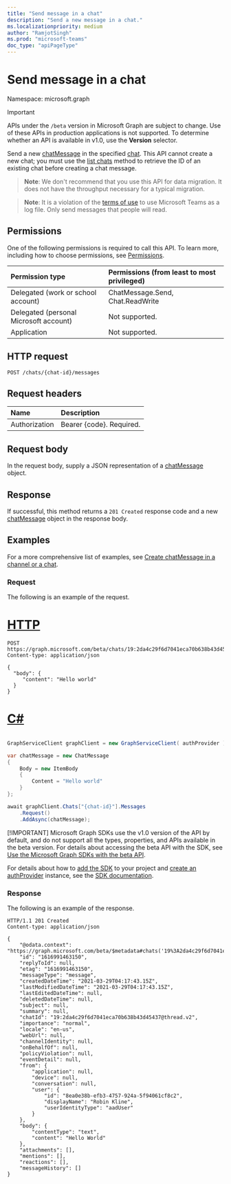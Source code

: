 ```yaml
---
title: "Send message in a chat"
description: "Send a new message in a chat."
ms.localizationpriority: medium
author: "RamjotSingh"
ms.prod: "microsoft-teams"
doc_type: "apiPageType"
---
```


# Send message in a chat

Namespace: microsoft.graph

> [!IMPORTANT]
> APIs under the `/beta` version in Microsoft Graph are subject to change. Use of these APIs in production applications is not supported. To determine whether an API is available in v1.0, use the **Version** selector.

Send a new [chatMessage](../resources/chatmessage.md) in the specified [chat](../resources/chat.md). This API cannot create a new chat; you must use the [list chats](chat-list.md) method to retrieve the ID of an existing chat before creating a chat message.

> **Note**: We don't recommend that you use this API for data migration. It does not have the throughput necessary for a typical migration.

> **Note**: It is a violation of the [terms of use](/legal/microsoft-apis/terms-of-use) to use Microsoft Teams as a log file. Only send messages that people will read.

## Permissions

One of the following permissions is required to call this API. To learn more, including how to choose permissions, see [Permissions](/graph/permissions-reference).

| Permission type                        | Permissions (from least to most privileged) |
|:---------------------------------------|:--------------------------------------------|
| Delegated (work or school account)     | ChatMessage.Send, Chat.ReadWrite |
| Delegated (personal Microsoft account) | Not supported. |
| Application                            | Not supported. |

## HTTP request

<!-- { "blockType": "ignored" } -->

```http
POST /chats/{chat-id}/messages
```

## Request headers

| Name          | Description   |
|:--------------|:--------------|
| Authorization | Bearer {code}. Required. |

## Request body

In the request body, supply a JSON representation of a [chatMessage](../resources/chatmessage.md) object.

## Response

If successful, this method returns a `201 Created` response code and a new [chatMessage](../resources/chatmessage.md) object in the response body.

## Examples

For a more comprehensive list of examples, see [Create chatMessage in a channel or a chat](chatmessage-post.md).

### Request

The following is an example of the request.


# [HTTP](#tab/http)
<!-- {
  "blockType": "request",
  "name": "post_chatmessages_1",
  "sampleKeys": ["19:2da4c29f6d7041eca70b638b43d45437@thread.v2"]
}-->
```http
POST https://graph.microsoft.com/beta/chats/19:2da4c29f6d7041eca70b638b43d45437@thread.v2/messages
Content-type: application/json

{
  "body": {
     "content": "Hello world"
  }
}
```

# [C#](#tab/csharp)

```csharp

GraphServiceClient graphClient = new GraphServiceClient( authProvider );

var chatMessage = new ChatMessage
{
	Body = new ItemBody
	{
		Content = "Hello world"
	}
};

await graphClient.Chats["{chat-id}"].Messages
	.Request()
	.AddAsync(chatMessage);

```


 [!IMPORTANT]
 Microsoft Graph SDKs use the v1.0 version of the API by default, and do not support all the types, properties, and APIs available in the beta version. For details about accessing the beta API with the SDK, see [Use the Microsoft Graph SDKs with the beta API](/graph/sdks/use-beta).

 For details about how to [add the SDK](/graph/sdks/sdk-installation) to your project and [create an authProvider](/graph/sdks/choose-authentication-providers) instance, see the [SDK documentation](/graph/sdks/sdks-overview).

### Response

The following is an example of the response.

<!-- {
  "blockType": "response",
  "truncated": true,
  "@odata.type": "microsoft.graph.chatMessage"
} -->

```http
HTTP/1.1 201 Created
Content-type: application/json

{
    "@odata.context": "https://graph.microsoft.com/beta/$metadata#chats('19%3A2da4c29f6d7041eca70b638b43d45437%40thread.v2')/messages/$entity",
    "id": "1616991463150",
    "replyToId": null,
    "etag": "1616991463150",
    "messageType": "message",
    "createdDateTime": "2021-03-29T04:17:43.15Z",
    "lastModifiedDateTime": "2021-03-29T04:17:43.15Z",
    "lastEditedDateTime": null,
    "deletedDateTime": null,
    "subject": null,
    "summary": null,
    "chatId": "19:2da4c29f6d7041eca70b638b43d45437@thread.v2",
    "importance": "normal",
    "locale": "en-us",
    "webUrl": null,
    "channelIdentity": null,
    "onBehalfOf": null,
    "policyViolation": null,
    "eventDetail": null,
    "from": {
        "application": null,
        "device": null,
        "conversation": null,
        "user": {
            "id": "8ea0e38b-efb3-4757-924a-5f94061cf8c2",
            "displayName": "Robin Kline",
            "userIdentityType": "aadUser"
        }
    },
    "body": {
        "contentType": "text",
        "content": "Hello World"
    },
    "attachments": [],
    "mentions": [],
    "reactions": [],
    "messageHistory": []
}
```

<!-- uuid: 16cd6b66-4b1a-43a1-adaf-3a886856ed98
2019-02-04 14:57:30 UTC -->
<!-- {
  "type": "#page.annotation",
  "description": "Create chatMessage",
  "keywords": "",
  "section": "documentation",
  "tocPath": "",
  "suppressions": [
  ]
}-->
